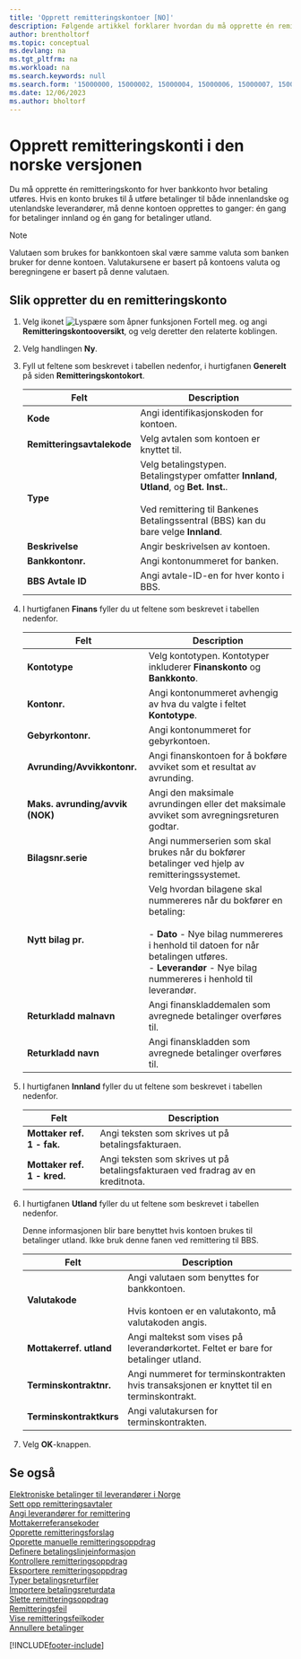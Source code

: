 ```yaml
---
title: 'Opprett remitteringskontoer [NO]'
description: Følgende artikkel forklarer hvordan du må opprette én remitteringskonto for hver bankkonto hvor betaling utføres i den norske versjonen av Business Central.
author: brentholtorf
ms.topic: conceptual
ms.devlang: na
ms.tgt_pltfrm: na
ms.workload: na
ms.search.keywords: null
ms.search.form: '15000000, 15000002, 15000004, 15000006, 15000007, 15000010'
ms.date: 12/06/2023
ms.author: bholtorf
---
```

# Opprett remitteringskonti i den norske versjonen

Du må opprette én remitteringskonto for hver bankkonto hvor betaling utføres. Hvis en konto brukes til å utføre betalinger til både innenlandske og utenlandske leverandører, må denne kontoen opprettes to ganger: én gang for betalinger innland og én gang for betalinger utland.  

> [!NOTE]  
>  Valutaen som brukes for bankkontoen skal være samme valuta som banken bruker for denne kontoen. Valutakursene er basert på kontoens valuta og beregningene er basert på denne valutaen.  

## Slik oppretter du en remitteringskonto  

1.  Velg ikonet ![Lyspære som åpner funksjonen Fortell meg.](../../media/ui-search/search_small.png "Fortell hva du vil gjøre") og angi **Remitteringskontooversikt**, og velg deretter den relaterte koblingen.  
2.  Velg handlingen **Ny**.  
3.  Fyll ut feltene som beskrevet i tabellen nedenfor, i hurtigfanen **Generelt** på siden **Remitteringskontokort**.  

    |Felt|Description|  
    |---------------------------------|---------------------------------------|  
    |**Kode**|Angi identifikasjonskoden for kontoen.|  
    |**Remitteringsavtalekode**|Velg avtalen som kontoen er knyttet til.|  
    |**Type**|Velg betalingstypen. Betalingstyper omfatter **Innland**, **Utland**, og **Bet. Inst.**.<br /><br /> Ved remittering til Bankenes Betalingssentral (BBS) kan du bare velge **Innland**.|  
    |**Beskrivelse**|Angir beskrivelsen av kontoen.|  
    |**Bankkontonr.**|Angi kontonummeret for banken.|  
    |**BBS Avtale ID**|Angi avtale-ID-en for hver konto i BBS.|  

4.  I hurtigfanen **Finans** fyller du ut feltene som beskrevet i tabellen nedenfor.  

    |Felt|Description|  
    |---------------------------------|---------------------------------------|  
    |**Kontotype**|Velg kontotypen. Kontotyper inkluderer **Finanskonto** og **Bankkonto**.|  
    |**Kontonr.**|Angi kontonummeret avhengig av hva du valgte i feltet **Kontotype**.|  
    |**Gebyrkontonr.**|Angi kontonummeret for gebyrkontoen.|  
    |**Avrunding/Avvikkontonr.**|Angi finanskontoen for å bokføre avviket som et resultat av avrunding.|  
    |**Maks. avrunding/avvik (NOK)**|Angi den maksimale avrundingen eller det maksimale avviket som avregningsreturen godtar.|  
    |**Bilagsnr.serie**|Angi nummerserien som skal brukes når du bokfører betalinger ved hjelp av remitteringssystemet.|  
    |**Nytt bilag pr.**|Velg hvordan bilagene skal nummereres når du bokfører en betaling:<br /><br /> -   **Dato** - Nye bilag nummereres i henhold til datoen for når betalingen utføres.<br />-   **Leverandør** - Nye bilag nummereres i henhold til leverandør.|  
    |**Returkladd malnavn**|Angi finanskladdemalen som avregnede betalinger overføres til.|  
    |**Returkladd navn**|Angi finanskladden som avregnede betalinger overføres til.|  

5.  I hurtigfanen **Innland** fyller du ut feltene som beskrevet i tabellen nedenfor.  

    |Felt|Description|  
    |---------------------------------|---------------------------------------|  
    |**Mottaker ref. 1 - fak.**|Angi teksten som skrives ut på betalingsfakturaen.|  
    |**Mottaker ref. 1 - kred.**|Angi teksten som skrives ut på betalingsfakturaen ved fradrag av en kreditnota.|  

6.  I hurtigfanen **Utland** fyller du ut feltene som beskrevet i tabellen nedenfor.  

    Denne informasjonen blir bare benyttet hvis kontoen brukes til betalinger utland. Ikke bruk denne fanen ved remittering til BBS.  

    |Felt|Description|  
    |---------------------------------|---------------------------------------|  
    |**Valutakode**|Angi valutaen som benyttes for bankkontoen.<br /><br /> Hvis kontoen er en valutakonto, må valutakoden angis.|  
    |**Mottakerref. utland**|Angi maltekst som vises på leverandørkortet. Feltet er bare for betalinger utland.|  
    |**Terminskontraktnr.**|Angi nummeret for terminskontrakten hvis transaksjonen er knyttet til en terminskontrakt.|  
    |**Terminskontraktkurs**|Angi valutakursen for terminskontrakten.|  

7.  Velg **OK**-knappen.  

## Se også  
 [Elektroniske betalinger til leverandører i Norge](electronic-payments-to-vendors-in-norway.md)   
 [Sett opp remitteringsavtaler](how-to-set-up-remittance-agreements.md)   
 [Angi leverandører for remittering](how-to-set-up-vendors-for-remittance.md)   
 [Mottakerreferansekoder](recipient-reference-codes.md)   
 [Opprette remitteringsforslag](how-to-create-remittance-suggestions.md)   
 [Opprette manuelle remitteringsoppdrag](how-to-create-manual-remittance-payments.md)   
 [Definere betalingslinjeinformasjon](how-to-set-up-payment-line-information.md)   
 [Kontrollere remitteringsoppdrag](how-to-test-remittance-payments.md)   
 [Eksportere remitteringsoppdrag](how-to-export-remittance-payments.md)   
 [Typer betalingsreturfiler](types-of-payment-returns-files.md)   
 [Importere betalingsreturdata](how-to-import-payment-return-data.md)   
 [Slette remitteringsoppdrag](how-to-delete-remittance-payment-orders.md)   
 [Remitteringsfeil](remittance-errors.md)   
 [Vise remitteringsfeilkoder](how-to-view-remittance-error-codes.md)   
 [Annullere betalinger](how-to-cancel-payments.md)


[!INCLUDE[footer-include](../../includes/footer-banner.md)]